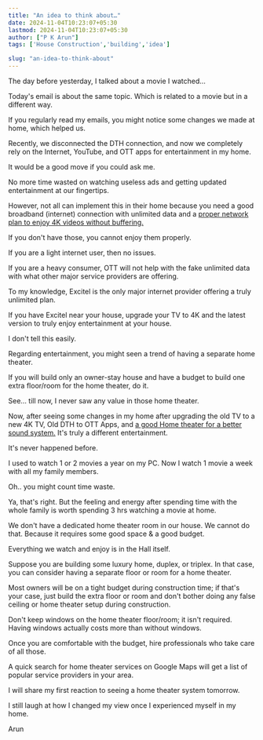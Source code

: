 ```yaml
---
title: "An idea to think about…"
date: 2024-11-04T10:23:07+05:30
lastmod: 2024-11-04T10:23:07+05:30
author: ["P K Arun"]
tags: ['House Construction','building','idea']

slug: "an-idea-to-think-about"
---
```


The day before yesterday, I talked about a movie I watched…

Today's email is about the same topic. Which is related to a movie but in a different way.

If you regularly read my emails, you might notice some changes we made at home, which helped us.

Recently, we disconnected the DTH connection, and now we completely rely on the Internet, YouTube, and OTT apps for entertainment in my home.

It would be a good move if you could ask me.

No more time wasted on watching useless ads and getting updated entertainment at our fingertips.

However, not all can implement this in their home because you need a good broadband (internet) connection with unlimited data and a [proper network plan to enjoy 4K videos without buffering.](https://houseconstructionguide.com/internet-everywhere/)

If you don't have those, you cannot enjoy them properly.

If you are a light internet user, then no issues. 

If you are a heavy consumer, OTT will not help with the fake unlimited data with what other major service providers are offering.

To my knowledge, Excitel is the only major internet provider offering a truly unlimited plan.

If you have Excitel near your house, upgrade your TV to 4K and the latest version to truly enjoy entertainment at your house.

I don't tell this easily.

Regarding entertainment, you might seen a trend of having a separate home theater.

If you will build only an owner-stay house and have a budget to build one extra floor/room for the home theater, do it.

See… till now, I never saw any value in those home theater.

Now, after seeing some changes in my home after upgrading the old TV to a new 4K TV, Old DTH to OTT Apps, and [a good Home theater for a better sound system.](https://www.amazon.in/Sony-HT-S20R-Soundbar-Bluetooth-Connectivity/dp/B084685MT1?crid=3DYJA9258WK83&dib=eyJ2IjoiMSJ9.ZM-4CVTfULqB6jxUj7Mp8LCqTZ4S6haIgbmOVE0onE0gp-AYSvZouI_h6I26lDzslRPgToZhVgEkStV1dXzX6osa7t340lLQvMYUghZfBf16Tmga9Q4QMM_CaAxziDqPFWfaqmitWQc7XrrmahGoDedeYK6N-5zriZ7Q1LJC-gLMLrbNIZznr8-GqDbiXcaQL2YlYevSMaq5yQjQD-3Pw4-2XFrKeFupnY772peAloI.OKc2ZsoGUux1n6MwgTnf849P75nq24RfGINDUS8PAE8&dib_tag=se&keywords=SONY%2BHT-S20R%2B5.1ch&nsdOptOutParam=true&qid=1730728398&sprefix=sony%2Bht-s20r%2B5.1ch%2B%2Caps%2C186&sr=8-1&th=1&linkCode=ll1&tag=newsite0003-21&linkId=24fc193cac16bce75d32d583b178b3e2&language=en_IN&ref_=as_li_ss_tl) It's truly a different entertainment.

It's never happened before.

I used to watch 1 or 2 movies a year on my PC. Now I watch 1 movie a week with all my family members.

Oh.. you might count time waste. 

Ya, that's right. But the feeling and energy after spending time with the whole family is worth spending 3 hrs watching a movie at home.

We don't have a dedicated home theater room in our house. We cannot do that. Because it requires some good space & a good budget.

Everything we watch and enjoy is in the Hall itself. 

Suppose you are building some luxury home, duplex, or triplex. In that case, you can consider having a separate floor or room for a home theater.

Most owners will be on a tight budget during construction time; if that's your case, just build the extra floor or room and don't bother doing any false ceiling or home theater setup during construction.

Don't keep windows on the home theater floor/room; it isn't required. Having windows actually costs more than without windows.

Once you are comfortable with the budget, hire professionals who take care of all those.

A quick search for home theater services on Google Maps will get a list of popular service providers in your area.

I will share my first reaction to seeing a home theater system tomorrow.

I still laugh at how I changed my view once I experienced myself in my home.

Arun